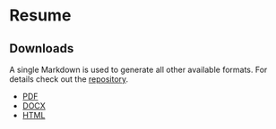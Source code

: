 # Resume

## Downloads

A single Markdown is used to generate all other available formats. For details check out the [repository].

- [PDF][resume.pdf]
- [DOCX][resume.docx]
- [HTML][resume.html]

[repository]: https://github.com/RyanBalfanz/didactic-guacamole
[resume.docx]: ./static/balfanz_resume.docx
[resume.html]: ./static/balfanz_resume.html
[resume.pdf]: ./static/balfanz_resume.pdf
